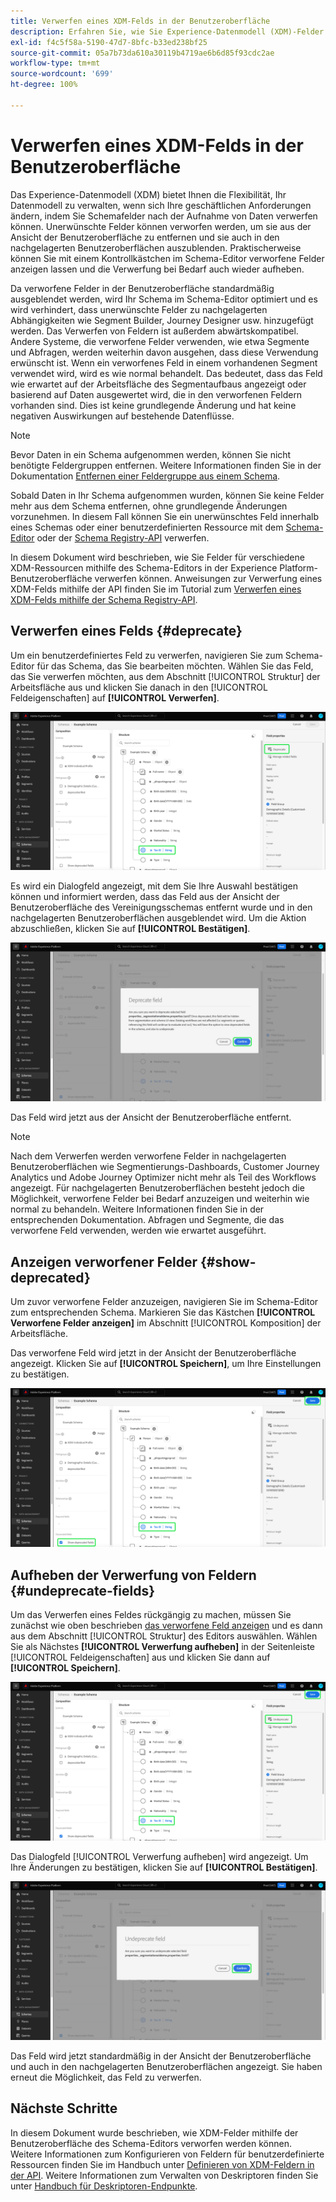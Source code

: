 ```yaml
---
title: Verwerfen eines XDM-Felds in der Benutzeroberfläche
description: Erfahren Sie, wie Sie Experience-Datenmodell (XDM)-Felder mit dem Schema-Editor in Experience Platform verwerfen können.
exl-id: f4c5f58a-5190-47d7-8bfc-b33ed238bf25
source-git-commit: 05a7b73da610a30119b4719ae6b6d85f93cdc2ae
workflow-type: tm+mt
source-wordcount: '699'
ht-degree: 100%

---
```


# Verwerfen eines XDM-Felds in der Benutzeroberfläche

Das Experience-Datenmodell (XDM) bietet Ihnen die Flexibilität, Ihr Datenmodell zu verwalten, wenn sich Ihre geschäftlichen Anforderungen ändern, indem Sie Schemafelder nach der Aufnahme von Daten verwerfen können. Unerwünschte Felder können verworfen werden, um sie aus der Ansicht der Benutzeroberfläche zu entfernen und sie auch in den nachgelagerten Benutzeroberflächen auszublenden. Praktischerweise können Sie mit einem Kontrollkästchen im Schema-Editor verworfene Felder anzeigen lassen und die Verwerfung bei Bedarf auch wieder aufheben.

Da verworfene Felder in der Benutzeroberfläche standardmäßig ausgeblendet werden, wird Ihr Schema im Schema-Editor optimiert und es wird verhindert, dass unerwünschte Felder zu nachgelagerten Abhängigkeiten wie Segment Builder, Journey Designer usw. hinzugefügt werden. Das Verwerfen von Feldern ist außerdem abwärtskompatibel. Andere Systeme, die verworfene Felder verwenden, wie etwa Segmente und Abfragen, werden weiterhin davon ausgehen, dass diese Verwendung erwünscht ist. Wenn ein verworfenes Feld in einem vorhandenen Segment verwendet wird, wird es wie normal behandelt. Das bedeutet, dass das Feld wie erwartet auf der Arbeitsfläche des Segmentaufbaus angezeigt oder basierend auf Daten ausgewertet wird, die in den verworfenen Feldern vorhanden sind. Dies ist keine grundlegende Änderung und hat keine negativen Auswirkungen auf bestehende Datenflüsse.

>[!NOTE]
>
>Bevor Daten in ein Schema aufgenommen werden, können Sie nicht benötigte Feldergruppen entfernen. Weitere Informationen finden Sie in der Dokumentation [Entfernen einer Feldergruppe aus einem Schema](../ui/resources/schemas.md#remove-fields).

Sobald Daten in Ihr Schema aufgenommen wurden, können Sie keine Felder mehr aus dem Schema entfernen, ohne grundlegende Änderungen vorzunehmen. In diesem Fall können Sie ein unerwünschtes Feld innerhalb eines Schemas oder einer benutzerdefinierten Ressource mit dem [Schema-Editor](./create-schema-ui.md) oder der [Schema Registry-API](https://developer.adobe.com/experience-platform-apis/references/schema-registry/) verwerfen.

In diesem Dokument wird beschrieben, wie Sie Felder für verschiedene XDM-Ressourcen mithilfe des Schema-Editors in der Experience Platform-Benutzeroberfläche verwerfen können. Anweisungen zur Verwerfung eines XDM-Felds mithilfe der API finden Sie im Tutorial zum [Verwerfen eines XDM-Felds mithilfe der Schema Registry-API](./field-deprecation-api.md).

## Verwerfen eines Felds {#deprecate}

Um ein benutzerdefiniertes Feld zu verwerfen, navigieren Sie zum Schema-Editor für das Schema, das Sie bearbeiten möchten. Wählen Sie das Feld, das Sie verwerfen möchten, aus dem Abschnitt [!UICONTROL Struktur] der Arbeitsfläche aus und klicken Sie danach in den [!UICONTROL Feldeigenschaften] auf **[!UICONTROL Verwerfen]**.

![Der Schema-Editor mit einem ausgewählten Feld und der hervorgehobenen Option „Verwerfen“.](../images/tutorials/field-deprecation/deprecate-single-field.png)

Es wird ein Dialogfeld angezeigt, mit dem Sie Ihre Auswahl bestätigen können und informiert werden, dass das Feld aus der Ansicht der Benutzeroberfläche des Vereinigungsschemas entfernt wurde und in den nachgelagerten Benutzeroberflächen ausgeblendet wird. Um die Aktion abzuschließen, klicken Sie auf **[!UICONTROL Bestätigen]**.

![Das Dialogfeld „Verwerfen“ mit hervorgehobener Option „Bestätigen“.](../images/tutorials/field-deprecation/deprecate-field-dialog.png)

Das Feld wird jetzt aus der Ansicht der Benutzeroberfläche entfernt.

>[!NOTE]
>
>Nach dem Verwerfen werden verworfene Felder in nachgelagerten Benutzeroberflächen wie Segmentierungs-Dashboards, Customer Journey Analytics und Adobe Journey Optimizer nicht mehr als Teil des Workflows angezeigt. Für nachgelagerten Benutzeroberflächen besteht jedoch die Möglichkeit, verworfene Felder bei Bedarf anzuzeigen und weiterhin wie normal zu behandeln. Weitere Informationen finden Sie in der entsprechenden Dokumentation. Abfragen und Segmente, die das verworfene Feld verwenden, werden wie erwartet ausgeführt.

## Anzeigen verworfener Felder {#show-deprecated}

Um zuvor verworfene Felder anzuzeigen, navigieren Sie im Schema-Editor zum entsprechenden Schema. Markieren Sie das Kästchen **[!UICONTROL Verworfene Felder anzeigen]** im Abschnitt [!UICONTROL Komposition] der Arbeitsfläche.

Das verworfene Feld wird jetzt in der Ansicht der Benutzeroberfläche angezeigt. Klicken Sie auf **[!UICONTROL Speichern]**, um Ihre Einstellungen zu bestätigen.

![Der Schema-Editor mit einem ausgewählten Feld und den hervorgehobenen Optionen „Verworfene Felder anzeigen“ und „Speichern“.](../images/tutorials/field-deprecation/show-deprecated-fields.png)

## Aufheben der Verwerfung von Feldern {#undeprecate-fields}

Um das Verwerfen eines Feldes rückgängig zu machen, müssen Sie zunächst wie oben beschrieben [das verworfene Feld anzeigen](#show-deprecated) und es dann aus dem Abschnitt [!UICONTROL Struktur] des Editors auswählen. Wählen Sie als Nächstes **[!UICONTROL Verwerfung aufheben]** in der Seitenleiste [!UICONTROL Feldeigenschaften] aus und klicken Sie dann auf **[!UICONTROL Speichern]**.

![Der Schema-Editor mit dem verworfenen Feld und den hervorgehobenen Optionen „Verwerfung aufheben“ und „Speichern“.](../images/tutorials/field-deprecation/undeprecate-single-field.png)

Das Dialogfeld [!UICONTROL Verwerfung aufheben] wird angezeigt. Um Ihre Änderungen zu bestätigen, klicken Sie auf **[!UICONTROL Bestätigen]**.

![Das Dialogfeld [!UICONTROL Verwerfung aufheben] mit hervorgehobener Option „Bestätigen“.](../images/tutorials/field-deprecation/undeprecate-field-dialog.png)

Das Feld wird jetzt standardmäßig in der Ansicht der Benutzeroberfläche und auch in den nachgelagerten Benutzeroberflächen angezeigt. Sie haben erneut die Möglichkeit, das Feld zu verwerfen.

## Nächste Schritte

In diesem Dokument wurde beschrieben, wie XDM-Felder mithilfe der Benutzeroberfläche des Schema-Editors verworfen werden können. Weitere Informationen zum Konfigurieren von Feldern für benutzerdefinierte Ressourcen finden Sie im Handbuch unter [Definieren von XDM-Feldern in der API](./custom-fields-api.md). Weitere Informationen zum Verwalten von Deskriptoren finden Sie unter [Handbuch für Deskriptoren-Endpunkte](../api/descriptors.md).
